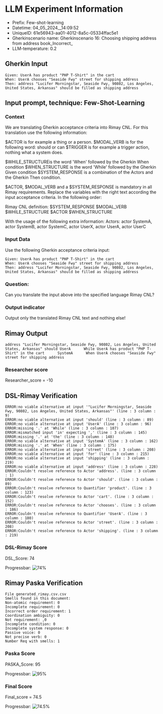 

# LLM Experiment Information
* Prefix:   Few-shot-learning
* Datetime: 04_05_2024__14:09:52
* UniqueID: 61e56943-aa01-4012-8a5c-05334ffac5e1
* Gherkinscenario name: Gherkinscenario 16: Choosing shipping address from address book_Incorrect_
* LLM-temperature: 0.2

        

## Gherkin Input
```
Given: UserA has product "PHP T-Shirt" in the cart
When: UserA chooses "Seaside Fwy" street for shipping address
Then: address "Lucifer Morningstar, Seaside Fwy, 90802, Los Angeles, United States, Arkansas" should be filled as shipping address
```
    



## Input prompt, technique: Few-Shot-Learning


### Context
We are translating Gherkin acceptance criteria into Rimay CNL.
For this translation use the following information:

$ACTOR is for example a thing or a person.
$MODAL_VERB is for  the following word: should or can
$TRIGGER is for example a trigger action, nothing what a system does.

$WHILE_STRUCTUREis the word  'When' followed by the Gherkin When condition
$WHEN_STRUCTURE  is the word 'While' followed by the Gherkin Given condition 
$SYSTEM_RESPONSE is a combination of the Actors and the Gherkin Then condition.

$ACTOR, $MODAL_VERB and a $SYSTEM_RESPONSE is mandatory in all Rimay requirements.
Replace the variables with the right text according the input acceptance criteria.
In the following order: 

Rimay CNL definition: $SYSTEM_RESPONSE  $MODAL_VERB      $WHILE_STRUCTURE         $ACTOR      $WHEN_STRUCTURE

With the usage of the following extra information:
Actors: actor SystemA, actor SystemB, actor SystemC, actor UserX, actor UserA, actor UserC


        

### Input Data
Use the following Gherkin acceptance criteria input: 
```
Given: UserA has product "PHP T-Shirt" in the cart
When: UserA chooses "Seaside Fwy" street for shipping address
Then: address "Lucifer Morningstar, Seaside Fwy, 90802, Los Angeles, United States, Arkansas" should be filled as shipping address
```

### Question:
Can you translate the input above into the specified language Rimay CNL?

### Output indicator
Output only the translated Rimay CNL text and nothing else!


## Rimay Output
```
address "Lucifer Morningstar, Seaside Fwy, 90802, Los Angeles, United States, Arkansas" should UserA      While UserA has product "PHP T-Shirt" in the cart      SystemA      When UserA chooses "Seaside Fwy" street for shipping address
``` 
            

### Researcher score
Researcher_score = -10




## DSL-Rimay Verification
```
ERROR:no viable alternative at input '"Lucifer Morningstar, Seaside Fwy, 90802, Los Angeles, United States, Arkansas"' (line : 3 column : 9)
ERROR:no viable alternative at input 'should' (line : 3 column : 89)
ERROR:no viable alternative at input 'UserA' (line : 3 column : 96)
ERROR:missing '.' at 'While' (line : 3 column : 107)
ERROR:mismatched input 'in' expecting ',' (line : 3 column : 145)
ERROR:missing '.' at 'the' (line : 3 column : 148)
ERROR:no viable alternative at input 'SystemA' (line : 3 column : 162)
ERROR:missing '.' at 'When' (line : 3 column : 175)
ERROR:no viable alternative at input 'street' (line : 3 column : 208)
ERROR:no viable alternative at input 'for' (line : 3 column : 215)
ERROR:no viable alternative at input 'shipping' (line : 3 column : 219)
ERROR:no viable alternative at input 'address' (line : 3 column : 228)
ERROR:Couldn't resolve reference to Actor 'address'. (line : 3 column : 1)
ERROR:Couldn't resolve reference to Actor 'should'. (line : 3 column : 89)
ERROR:Couldn't resolve reference to Quantifier 'product'. (line : 3 column : 123)
ERROR:Couldn't resolve reference to Actor 'cart'. (line : 3 column : 152)
ERROR:Couldn't resolve reference to Actor 'chooses'. (line : 3 column : 186)
ERROR:Couldn't resolve reference to Quantifier 'UserA'. (line : 3 column : 180)
ERROR:Couldn't resolve reference to Actor 'street'. (line : 3 column : 208)
ERROR:Couldn't resolve reference to Actor 'shipping'. (line : 3 column : 219)

```
### DSL-Rimay Score
DSL_Score: 74

Progressbar: ![74%](https://progress-bar.dev/74)

            


## Rimay Paska Verification
```
File generated_rimay.csv.csv
Smells found in this document: 
Non-atomic requirement: 0
Incomplete requirement: 0
Incorrect order requirement: 1
Coordination ambiguity: 0
Not requirement: ,0
Incomplete condition: 0
Incomplete system response: 0
Passive voice: 0
Not precise verb: 0
Number Req with smells: 1

```
### Paska Score
PASKA_Score: 95

Progressbar: ![95%](https://progress-bar.dev/95)

            

### Final Score
Final_score = 74.5

Progressbar: ![74.5%](https://progress-bar.dev/74.5)

